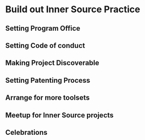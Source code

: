 # Build out Inner Source Practice

## Setting Program Office

## Setting Code of conduct

## Making Project Discoverable

## Setting Patenting Process

## Arrange for more toolsets

## Meetup for Inner Source projects

## Celebrations

